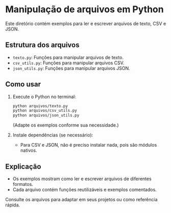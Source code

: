 # Manipulação de arquivos em Python

Este diretório contém exemplos para ler e escrever arquivos de texto, CSV e JSON.

## Estrutura dos arquivos
- `texto.py`: Funções para manipular arquivos de texto.
- `csv_utils.py`: Funções para manipular arquivos CSV.
- `json_utils.py`: Funções para manipular arquivos JSON.

## Como usar

1. Execute o Python no terminal:
   ```bash
   python arquivos/texto.py
   python arquivos/csv_utils.py
   python arquivos/json_utils.py
   ```
   (Adapte os exemplos conforme sua necessidade.)

2. Instale dependências (se necessário):
   - Para CSV e JSON, não é preciso instalar nada, pois são módulos nativos.

## Explicação
- Os exemplos mostram como ler e escrever arquivos de diferentes formatos.
- Cada arquivo contém funções reutilizáveis e exemplos comentados.

Consulte os arquivos para adaptar em seus projetos ou como referência rápida.
